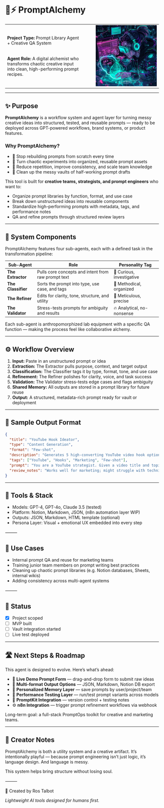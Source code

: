 # 🧪⚡ PromptAlchemy

<table>
  <tr>
    <td>

**Project Type:** Prompt Library Agent + Creative QA System  
<br><br>
**Agent Role:** A digital alchemist who transforms chaotic creative input into clean, high-performing prompt recipes.

</td>
<td align="right" width="240">
  <img src="screenshots/PromptAlchemy-Avatar.png" alt="PromptAlchemy Agent" width="200" />
</td>
  </tr>
</table>

---

## ✨ Purpose

**PromptAlchemy** is a workflow system and agent layer for turning messy creative ideas into structured, tested, and reusable prompts — ready to be deployed across GPT-powered workflows, brand systems, or product features.

### Why PromptAlchemy?
- 🧪 Stop rebuilding prompts from scratch every time
- 🧰 Turn chaotic experiments into organized, reusable prompt assets
- 🧠 Reduce repetition, improve consistency, and scale team knowledge
- 🧼 Clean up the messy vaults of half-working prompt drafts

This tool is built for **creative teams, strategists, and prompt engineers** who want to:
- Organize prompt libraries by function, format, and use case
- Break down unstructured ideas into reusable components
- Standardize high-performing prompts with metadata, tags, and performance notes
- QA and refine prompts through structured review layers

---

## 🧩 System Components

PromptAlchemy features four sub-agents, each with a defined task in the transformation pipeline:

| Sub-Agent      | Role                                     | Personality Tag         |
|----------------|------------------------------------------|--------------------------|
| **The Extractor** | Pulls core concepts and intent from raw prompt text | 🧐 Curious, investigative |
| **The Classifier** | Sorts the prompt into type, use case, and tags     | 🧠 Methodical, organized |
| **The Refiner** | Edits for clarity, tone, structure, and utility     | 🎯 Meticulous, precise    |
| **The Validator** | Stress-tests prompts for ambiguity and results     | 🔥 Analytical, no-nonsense |

Each sub-agent is anthropomorphized lab equipment with a specific QA function — making the process feel like collaborative alchemy.

---

## ⚙️ Workflow Overview

1. **Input:** Paste in an unstructured prompt or idea
2. **Extraction:** The Extractor pulls purpose, context, and target output
3. **Classification:** The Classifier tags it by type, format, tone, and use case
4. **Refinement:** The Refiner polishes for clarity, voice, and task success
5. **Validation:** The Validator stress-tests edge cases and flags ambiguity
6. **Shared Memory:** All outputs are stored in a prompt library for future reuse
7. **Output:** A structured, metadata-rich prompt ready for vault or deployment

---

## 🧪 Sample Output Format

```json
{
  "title": "YouTube Hook Ideator",
  "type": "Content Generation",
  "format": "Few-shot",
  "description": "Generates 5 high-converting YouTube video hook options",
  "tags": ["YouTube", "Hooks", "Marketing", "Few-shot"],
  "prompt": "You are a YouTube strategist. Given a video title and topic, suggest 5 bold hook variations that would maximize curiosity and CTR...",
  "review_notes": "Works well for marketing; might struggle with technical content"
}
```
---

## 🔧 Tools & Stack
- Models: GPT-4, GPT-4o, Claude 3.5 (tested)
- Platform: Notion, Markdown, JSON, (n8n automation layer WIP)
- Outputs: JSON, Markdown, HTML template (optional)
- Persona Layer: Visual + emotional UX embedded into every step

⸻

## 💼 Use Cases
- Internal prompt QA and reuse for marketing teams
- Training junior team members on prompt writing best practices
- Cleaning up chaotic prompt libraries (e.g. Notion databases, Sheets, internal wikis)
- Adding consistency across multi-agent systems

⸻

## 🚧 Status
- [x] Project scoped
- [ ] MVP built
- [ ] Vault integration started
- [ ] Live test deployed

---

## 🛣️ Next Steps & Roadmap

This agent is designed to evolve. Here’s what’s ahead:

- 🔄 **Live Demo Prompt Form** — drag-and-drop form to submit raw ideas  
- 🧾 **Multi-format Output Options** — JSON, Markdown, Notion DB export  
- 🧠 **Personalized Memory Layer** — save prompts by user/project/team  
- 🧪 **Performance Testing Layer** — run/test prompt variants across models  
- 🧰 **PromptKit Integration** — version control + testing notes  
- ⚙️ **n8n Integration** — trigger prompt refinement workflows via webhook  

Long-term goal: a full-stack PromptOps toolkit for creative and marketing teams.

---

## 🧠 Creator Notes

PromptAlchemy is both a utility system and a creative artifact. It’s intentionally playful — because prompt engineering isn’t just logic, it’s language design. And language is messy.

This system helps bring structure without losing soul.

⸻

👤 Created by Ros Talbot

_Lightweight AI tools designed for humans first._
